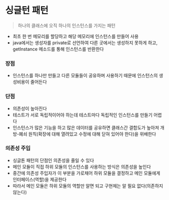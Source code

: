 # 싱글턴 패턴

> 하나의 클래스에 오직 하나의 인스턴스를 가지는 패턴
- 최초 한 번 메모리를 할당하고 해당 메모리에 인스턴스를 만들어 사용
- java에서는 생성자를 private로 선언하여 다른 곳에서는 생성하지 못하게 하고, getInstance 메소드를 통해 인스턴스를 반환한다

### 장점
- 인스턴스를 하나만 만들고 다른 모듈들이 공유하며 사용하기 때문에 인스턴스의 생성비용이 줄어든다


### 단점
- 의존성이 높아진다
- 테스트가 서로 독립적이어야 하는데 테스트마다 독립적인 인스턴스를 만들기 어렵다
- 인스턴스가 많은 기능을 하고 많은 데이터를 공유하면 클래스간 결합도가 높아져 개방-폐쇠 원칙(확장에 대해 열려있고 수정에 대해 닫혀 있어야 한다)을 위배한다

### 의존성 주입
- 싱글톤 패턴의 단점인 의존성을 줄일 수 있다
- 메인 모듈이 직접 하위 모듈의 인스턴스를 사용하는 방식은 의존성을 높인다
- 중간에 의존성 주입자가 이 부분을 가로채어 하위 모듈을 결정하고 메인 모듈에게 인터페이스(역할)을 제공한다
- 따라서 메인 모듈은 하위 모듈의 역할만 알면 되고 구현체는 알 필요 없다(의존하지 않는다)
